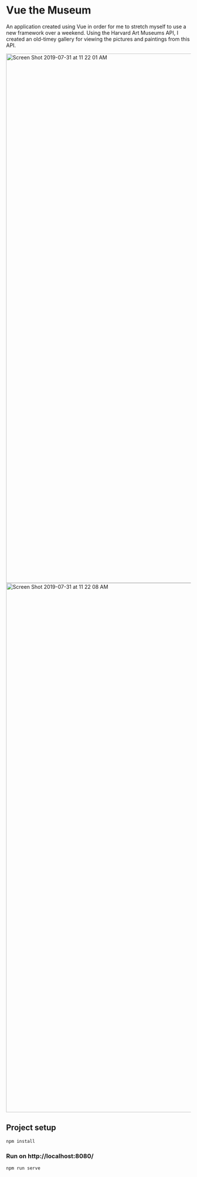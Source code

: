 # Vue the Museum

An application created using Vue in order for me to stretch myself to use a new framework over a weekend. 
Using the Harvard Art Museums API, I created an old-timey gallery for viewing the pictures and paintings from this API.

<img width="1440" alt="Screen Shot 2019-07-31 at 11 22 01 AM" src="https://user-images.githubusercontent.com/39016273/62233291-80891300-b385-11e9-8a93-b2e40a14f9c7.png">

<img width="1440" alt="Screen Shot 2019-07-31 at 11 22 08 AM" src="https://user-images.githubusercontent.com/39016273/62233290-80891300-b385-11e9-9047-42e942945a4f.png">


## Project setup
```
npm install
```

### Run on http://localhost:8080/
```
npm run serve
```
